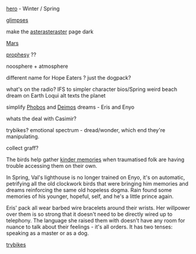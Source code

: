 
[hero](heroes.md) - Winter / Spring

[glimpses](glimpses.md)

make the [asterasteraster](asterasteraster.md) page dark

[Mars](Mars.md)

[prophesy](prophesy.md) ??

noosphere + atmosphere

different name for Hope Eaters ? just the dogpack?

what's on the radio?
IFS to simpler character bios/Spring
weird beach dream on Earth
Loqui alt texts the planet

simplify [Phobos](Phobos.md) and [Deimos](Deimos.md) dreams - Eris and Enyo

whats the deal with Casimir?

trybikes? emotional spectrum - dread/wonder, which end they're manipulating.

collect graff?

The birds help gather [kinder memories](murmuries.md) when traumatised folk are having trouble accessing them on their own.

In Spring, Val's lighthouse is no longer trained on Enyo, it's on automatic, petrifying all the old clockwork birds that were bringing him memories and dreams reinforcing the same old hopeless dogma.
Rain found some memories of his younger, hopeful, self, and he's a little prince again.

Eris' pack all wear barbed wire bracelets around their wrists. Her willpower over them is so strong that it doesn't need to be directly wired up to telephony.
The language she raised them with doesn't have any room for nuance to talk about their feelings - it's all orders. It has two tenses: speaking as a master or as a dog.

[trybikes](Eris-Enyo.md#trybikes)